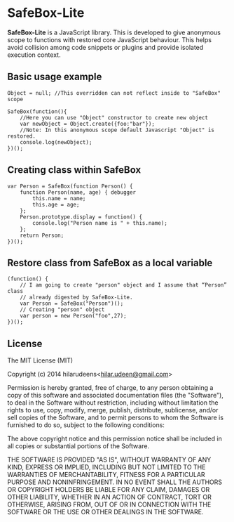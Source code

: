 SafeBox-Lite
============
**SafeBox-Lite** is a JavaScript library. This is developed to give anonymous scope to 
functions with restored core JavaScript behaviour. This helps avoid collision 
among code snippets or plugins and provide isolated execution context.

## Basic usage example
	Object = null; //This overridden can not reflect inside to "SafeBox" scope
	
	SafeBox(function(){
		//Here you can use "Object" constructor to create new object
		var newObject = Object.create({foo:"bar"});
		//Note: In this anonymous scope default Javascript "Object" is restored.
		console.log(newObject);
	})();

## Creating class within SafeBox
	var Person = SafeBox(function Person() {
		function Person(name, age) { debugger
			this.name = name;
			this.age = age;
		};
		Person.prototype.display = function() {
			console.log("Person name is " + this.name);
		};
		return Person;
	})();
	
## Restore class from SafeBox as a local variable
	(function() {
		// I am going to create "person" object and I assume that “Person” class
		// already digested by SafeBox-Lite.
		var Person = SafeBox("Person")();
		// Creating "person" object
		var person = new Person("foo",27);
	})();
	

## License
The MIT License (MIT)

Copyright (c) 2014 hilarudeens&lt;hilar.udeen@gmail.com&gt;

Permission is hereby granted, free of charge, to any person obtaining a copy of
this software and associated documentation files (the "Software"), to deal in
the Software without restriction, including without limitation the rights to
use, copy, modify, merge, publish, distribute, sublicense, and/or sell copies of
the Software, and to permit persons to whom the Software is furnished to do so,
subject to the following conditions:

The above copyright notice and this permission notice shall be included in all
copies or substantial portions of the Software.

THE SOFTWARE IS PROVIDED "AS IS", WITHOUT WARRANTY OF ANY KIND, EXPRESS OR
IMPLIED, INCLUDING BUT NOT LIMITED TO THE WARRANTIES OF MERCHANTABILITY, FITNESS
FOR A PARTICULAR PURPOSE AND NONINFRINGEMENT. IN NO EVENT SHALL THE AUTHORS OR
COPYRIGHT HOLDERS BE LIABLE FOR ANY CLAIM, DAMAGES OR OTHER LIABILITY, WHETHER
IN AN ACTION OF CONTRACT, TORT OR OTHERWISE, ARISING FROM, OUT OF OR IN
CONNECTION WITH THE SOFTWARE OR THE USE OR OTHER DEALINGS IN THE SOFTWARE.
